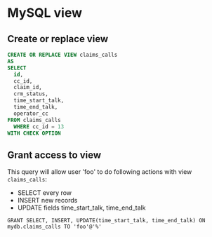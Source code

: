 # MySQL view

## Create or replace view

```sql
CREATE OR REPLACE VIEW claims_calls 
AS
SELECT
  id,
  cc_id,
  claim_id,
  crm_status,
  time_start_talk,
  time_end_talk,
  operator_cc
FROM claims_calls
  WHERE cc_id = 13 
WITH CHECK OPTION
```

## Grant access to view

This query will allow user 'foo' to do following actions with view `claims_calls`:

- SELECT every row
- INSERT new records
- UPDATE fields time_start_talk, time_end_talk

```
GRANT SELECT, INSERT, UPDATE(time_start_talk, time_end_talk) ON mydb.claims_calls TO 'foo'@'%'
```
